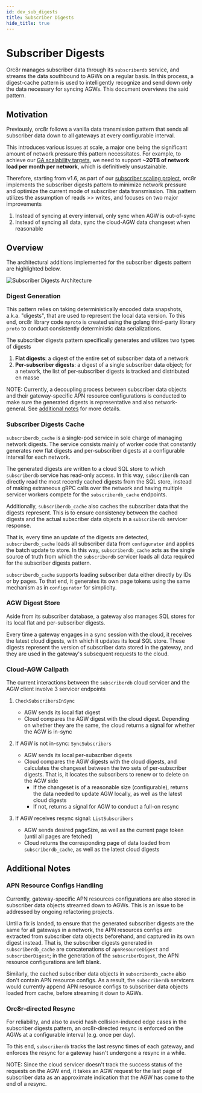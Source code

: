 ```yaml
---
id: dev_sub_digests
title: Subscriber Digests
hide_title: true
---
```


# Subscriber Digests

Orc8r manages subscriber data through its `subscriberdb` service, and streams the data southbound to AGWs on a regular basis. In this process, a digest-cache pattern is used to intelligently recognize and send down only the data necessary for syncing AGWs. This document overviews the said pattern.

## Motivation

Previously, orc8r follows a vanilla data transmission pattern that sends all subscriber data down to all gateways at every configurable interval.

This introduces various issues at scale, a major one being the significant amount of network pressure this pattern necessitates. For example, to achieve our [GA scalability targets](https://docs.google.com/document/d/1P306DmuC1CFi7bqz4_VVi7v4Ewr1y-dD47C-s5XzdJ8/edit), we need to support **~20TB of network load per month per network**, which is definitively unsustainable.

Therefore, starting from v1.6, as part of our [subscriber scaling project](../proposals/p010_subscriber_scaling.md), orc8r implements the subscriber digests pattern to minimize network pressure and optimize the current mode of subscriber data transmission. This pattern utilizes the assumption of reads >> writes, and focuses on two major improvements
1. Instead of syncing at every interval, only sync when AGW is out-of-sync
2. Instead of syncing all data, sync the cloud-AGW data changeset when reasonable

## Overview

The architectural additions implemented for the subscriber digests pattern are highlighted below.

![Subscriber Digests Architecture](assets/orc8r/subscriber_digests_architecture.png)

### Digest Generation

This pattern relies on taking deterministically encoded data snapshots, a.k.a. "digests", that are used to represent the local data version. To this end, orc8r library code `mproto` is created using the golang third-party library `proto` to conduct consistently deterministic data serializations.

The subscriber digests pattern specifically generates and utilizes two types of digests

1. **Flat digests**: a digest of the entire set of subscriber data of a network
2. **Per-subscriber digests**: a digest of a single subscriber data object; for a network, the list of per-subscriber digests is tracked and distributed en masse

NOTE: Currently, a decoupling process between subscriber data objects and their gateway-specific APN resource configurations is conducted to make sure the generated digests is representative and also network-general. See [additional notes](./dev_sub_digests.md#apn-resource-handling) for more details.

### Subscriber Digests Cache
`subscriberdb_cache` is a single-pod service in sole charge of managing network digests. The service consists mainly of worker code that constantly generates new flat digests and per-subscriber digests at a configurable interval for each network.

The generated digests are written to a cloud SQL store to which `subscriberdb` service has read-only access. In this way, `subscriberdb` can directly read the most recently cached digests from the SQL store, instead of making extraneous gRPC calls over the network and having multiple servicer workers compete for the `subscriberdb_cache` endpoints.

Additionally,  `subscriberdb_cache` also caches the subscriber data that the digests represent. This is to ensure consistency between the cached digests and the actual subscriber data objects in a `subscriberdb` servicer response.

That is, every time an update of the digests are detected, `subscriberdb_cache` loads all subscriber data from `configurator` and applies the batch update to store. In this way, `subscriberdb_cache` acts as the single source of truth from which the `subscriberdb` servicer loads all data required for the subscriber digests pattern.

`subscriberdb_cache` supports loading subscriber data either directly by IDs or by pages. To that end, it generates its own page tokens using the same mechanism as in  `configurator` for simplicity.

### AGW Digest Store

Aside from its subscriber database, a gateway also manages SQL stores for its local flat and per-subscriber digests.

Every time a gateway engages in a sync session with the cloud, it receives the latest cloud digests, with which it updates its local SQL store. These digests represent the version of subscriber data stored in the gateway, and they are used in the gateway's subsequent requests to the cloud.

### Cloud-AGW Callpath

The current interactions between the `subscriberdb` cloud servicer and the AGW client involve 3 servicer endpoints

1. `CheckSubscribersInSync`
    - AGW sends its local flat digest
    - Cloud compares the AGW digest with the cloud digest. Depending on whether they are the same, the cloud returns a signal for whether the AGW is in-sync

2. If AGW is not in-sync: `SyncSubscribers`
    - AGW sends its local per-subscriber digests
    - Cloud compares the AGW digests with the cloud digests, and calculates the changeset between the two sets of per-subscriber digests. That is, it locates the subscribers to renew or to delete on the AGW side
        - If the changeset is of a reasonable size (configurable), returns the data needed to update AGW locally, as well as the latest cloud digests
        - If not, returns a signal for AGW to conduct a full-on resync
3. If AGW receives resync signal: `ListSubscribers`
    - AGW sends desired pageSize, as well as the current page token (until all pages are fetched)
    - Cloud returns the corresponding page of data loaded from `subscriberdb_cache`, as well as the latest cloud digests

## Additional Notes

### APN Resource Configs Handling

Currently, gateway-specific APN resources configurations are also stored in subscriber data objects streamed down to AGWs. This is an issue to be addressed by ongoing refactoring projects.

Until a fix is landed, to ensure that the generated subscriber digests are the same for all gateways in a network, the APN resources configs are extracted from subscriber data objects beforehand, and captured in its own digest instead. That is, the subscriber digests generated in `subscriberdb_cache` are concatenations of `apnResourceDigest` and `subscriberDigest`; in the generation of the `subscriberDigest`, the APN resource configurations are left blank.

Similarly, the cached subscriber data objects in `subscriberdb_cache` also don't contain APN resource configs. As a result, the `subscriberdb` servicers would currently append APN resource configs to subscriber data objects loaded from cache, before streaming it down to AGWs.

### Orc8r-directed Resync

For reliability, and also to avoid hash collision-induced edge cases in the subscriber digests pattern, an orc8r-directed resync is enforced on the AGWs at a configurable interval (e.g. once per day).

To this end, `subscriberdb` tracks the last resync times of each gateway, and enforces the resync for a gateway hasn't undergone a resync in a while.

NOTE: Since the cloud servicer doesn't track the success status of the requests on the AGW end, it takes an AGW request for the last page of subscriber data as an approximate indication that the AGW has come to the end of a resync.
